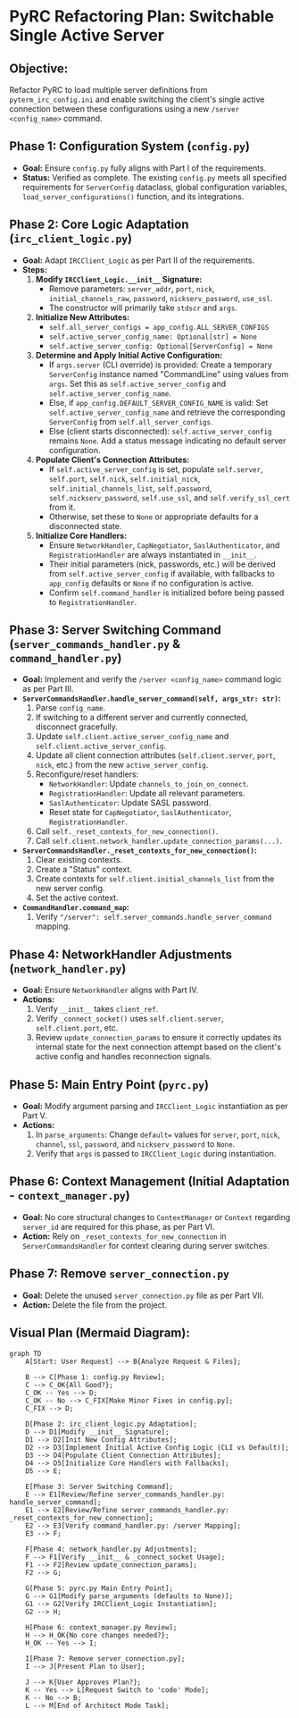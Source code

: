 # PyRC Refactoring Plan: Switchable Single Active Server

## Objective:

Refactor PyRC to load multiple server definitions from `pyterm_irc_config.ini` and enable switching the client's single active connection between these configurations using a new `/server <config_name>` command.

## Phase 1: Configuration System (`config.py`)

- **Goal:** Ensure `config.py` fully aligns with Part I of the requirements.
- **Status:** Verified as complete. The existing `config.py` meets all specified requirements for `ServerConfig` dataclass, global configuration variables, `load_server_configurations()` function, and its integrations.

## Phase 2: Core Logic Adaptation (`irc_client_logic.py`)

- **Goal:** Adapt `IRCClient_Logic` as per Part II of the requirements.
- **Steps:**
  1.  **Modify `IRCClient_Logic.__init__` Signature:**
      - Remove parameters: `server_addr`, `port`, `nick`, `initial_channels_raw`, `password`, `nickserv_password`, `use_ssl`.
      - The constructor will primarily take `stdscr` and `args`.
  2.  **Initialize New Attributes:**
      - `self.all_server_configs = app_config.ALL_SERVER_CONFIGS`
      - `self.active_server_config_name: Optional[str] = None`
      - `self.active_server_config: Optional[ServerConfig] = None`
  3.  **Determine and Apply Initial Active Configuration:**
      - If `args.server` (CLI override) is provided: Create a temporary `ServerConfig` instance named "CommandLine" using values from `args`. Set this as `self.active_server_config` and `self.active_server_config_name`.
      - Else, if `app_config.DEFAULT_SERVER_CONFIG_NAME` is valid: Set `self.active_server_config_name` and retrieve the corresponding `ServerConfig` from `self.all_server_configs`.
      - Else (client starts disconnected): `self.active_server_config` remains `None`. Add a status message indicating no default server configuration.
  4.  **Populate Client's Connection Attributes:**
      - If `self.active_server_config` is set, populate `self.server`, `self.port`, `self.nick`, `self.initial_nick`, `self.initial_channels_list`, `self.password`, `self.nickserv_password`, `self.use_ssl`, and `self.verify_ssl_cert` from it.
      - Otherwise, set these to `None` or appropriate defaults for a disconnected state.
  5.  **Initialize Core Handlers:**
      - Ensure `NetworkHandler`, `CapNegotiator`, `SaslAuthenticator`, and `RegistrationHandler` are always instantiated in `__init__`.
      - Their initial parameters (nick, passwords, etc.) will be derived from `self.active_server_config` if available, with fallbacks to `app_config` defaults or `None` if no configuration is active.
      - Confirm `self.command_handler` is initialized before being passed to `RegistrationHandler`.

## Phase 3: Server Switching Command (`server_commands_handler.py` & `command_handler.py`)

- **Goal:** Implement and verify the `/server <config_name>` command logic as per Part III.
- **`ServerCommandsHandler.handle_server_command(self, args_str: str)`:**
  1.  Parse `config_name`.
  2.  If switching to a different server and currently connected, disconnect gracefully.
  3.  Update `self.client.active_server_config_name` and `self.client.active_server_config`.
  4.  Update all client connection attributes (`self.client.server`, `port`, `nick`, etc.) from the new `active_server_config`.
  5.  Reconfigure/reset handlers:
      - `NetworkHandler`: Update `channels_to_join_on_connect`.
      - `RegistrationHandler`: Update all relevant parameters.
      - `SaslAuthenticator`: Update SASL password.
      - Reset state for `CapNegotiator`, `SaslAuthenticator`, `RegistrationHandler`.
  6.  Call `self._reset_contexts_for_new_connection()`.
  7.  Call `self.client.network_handler.update_connection_params(...)`.
- **`ServerCommandsHandler._reset_contexts_for_new_connection()`:**
  1.  Clear existing contexts.
  2.  Create a "Status" context.
  3.  Create contexts for `self.client.initial_channels_list` from the new server config.
  4.  Set the active context.
- **`CommandHandler.command_map`:**
  1.  Verify `"/server": self.server_commands.handle_server_command` mapping.

## Phase 4: NetworkHandler Adjustments (`network_handler.py`)

- **Goal:** Ensure `NetworkHandler` aligns with Part IV.
- **Actions:**
  1.  Verify `__init__` takes `client_ref`.
  2.  Verify `_connect_socket()` uses `self.client.server`, `self.client.port`, etc.
  3.  Review `update_connection_params` to ensure it correctly updates its internal state for the next connection attempt based on the client's active config and handles reconnection signals.

## Phase 5: Main Entry Point (`pyrc.py`)

- **Goal:** Modify argument parsing and `IRCClient_Logic` instantiation as per Part V.
- **Actions:**
  1.  In `parse_arguments`: Change `default=` values for `server`, `port`, `nick`, `channel`, `ssl`, `password`, and `nickserv_password` to `None`.
  2.  Verify that `args` is passed to `IRCClient_Logic` during instantiation.

## Phase 6: Context Management (Initial Adaptation - `context_manager.py`)

- **Goal:** No core structural changes to `ContextManager` or `Context` regarding `server_id` are required for this phase, as per Part VI.
- **Action:** Rely on `_reset_contexts_for_new_connection` in `ServerCommandsHandler` for context clearing during server switches.

## Phase 7: Remove `server_connection.py`

- **Goal:** Delete the unused `server_connection.py` file as per Part VII.
- **Action:** Delete the file from the project.

## Visual Plan (Mermaid Diagram):

```mermaid
graph TD
    A[Start: User Request] --> B{Analyze Request & Files};

    B --> C[Phase 1: config.py Review];
    C --> C_OK{All Good?};
    C_OK -- Yes --> D;
    C_OK -- No --> C_FIX[Make Minor Fixes in config.py];
    C_FIX --> D;

    D[Phase 2: irc_client_logic.py Adaptation];
    D --> D1[Modify __init__ Signature];
    D1 --> D2[Init New Config Attributes];
    D2 --> D3[Implement Initial Active Config Logic (CLI vs Default)];
    D3 --> D4[Populate Client Connection Attributes];
    D4 --> D5[Initialize Core Handlers with Fallbacks];
    D5 --> E;

    E[Phase 3: Server Switching Command];
    E --> E1[Review/Refine server_commands_handler.py: handle_server_command];
    E1 --> E2[Review/Refine server_commands_handler.py: _reset_contexts_for_new_connection];
    E2 --> E3[Verify command_handler.py: /server Mapping];
    E3 --> F;

    F[Phase 4: network_handler.py Adjustments];
    F --> F1[Verify __init__ & _connect_socket Usage];
    F1 --> F2[Review update_connection_params];
    F2 --> G;

    G[Phase 5: pyrc.py Main Entry Point];
    G --> G1[Modify parse_arguments (defaults to None)];
    G1 --> G2[Verify IRCClient_Logic Instantiation];
    G2 --> H;

    H[Phase 6: context_manager.py Review];
    H --> H_OK{No core changes needed?};
    H_OK -- Yes --> I;

    I[Phase 7: Remove server_connection.py];
    I --> J[Present Plan to User];

    J --> K{User Approves Plan?};
    K -- Yes --> L[Request Switch to 'code' Mode];
    K -- No --> B;
    L --> M[End of Architect Mode Task];
```
